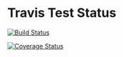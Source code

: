 
# Travis Test Status

[![Build Status](https://travis-ci.org/akhilketkar/travisTest.svg?branch=master)](https://travis-ci.org/akhilketkar/travisTest)

[![Coverage Status](https://coveralls.io/github/akhilketkar/travisTest/badge.svg?branch=master)](https://coveralls.io/github/akhilketkar/travisTest?branch=master)